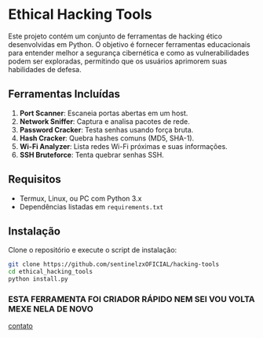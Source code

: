 # Ethical Hacking Tools

Este projeto contém um conjunto de ferramentas de hacking ético desenvolvidas em Python. O objetivo é fornecer ferramentas educacionais para entender melhor a segurança cibernética e como as vulnerabilidades podem ser exploradas, permitindo que os usuários aprimorem suas habilidades de defesa.

## Ferramentas Incluídas

1. **Port Scanner**: Escaneia portas abertas em um host.
2. **Network Sniffer**: Captura e analisa pacotes de rede.
3. **Password Cracker**: Testa senhas usando força bruta.
4. **Hash Cracker**: Quebra hashes comuns (MD5, SHA-1).
5. **Wi-Fi Analyzer**: Lista redes Wi-Fi próximas e suas informações.
6. **SSH Bruteforce**: Tenta quebrar senhas SSH.

## Requisitos

- Termux, Linux, ou PC com Python 3.x
- Dependências listadas em `requirements.txt`

## Instalação

Clone o repositório e execute o script de instalação:

```bash
git clone https://github.com/sentinelzxOFICIAL/hacking-tools
cd ethical_hacking_tools
python install.py
```

### ESTA FERRAMENTA FOI CRIADOR RÁPIDO NEM SEI VOU VOLTA MEXE NELA DE NOVO 

[contato](https://sentinelzxoficial.github.io/sentinelzxofc/)

